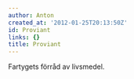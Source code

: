 ```yaml
---
author: Anton
created_at: '2012-01-25T20:13:50Z'
id: Proviant
links: {}
title: Proviant
---
```


Fartygets förråd av livsmedel.
